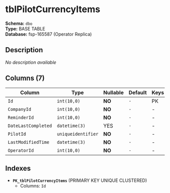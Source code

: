 # tblPilotCurrencyItems

**Schema:** `dbo`  
**Type:** BASE TABLE  
**Database:** fsp-165587 (Operator Replica)

## Description

*No description available*

## Columns (7)

| Column | Type | Nullable | Default | Keys | Description |
|--------|------|----------|---------|------|-------------|
| `Id` | `int(10,0)` | **NO** | `-` | PK | - |
| `CompanyId` | `int(10,0)` | **NO** | `-` | - | - |
| `ReminderId` | `int(10,0)` | **NO** | `-` | - | - |
| `DateLastCompleted` | `datetime(3)` | YES | `-` | - | - |
| `PilotId` | `uniqueidentifier` | **NO** | `-` | - | - |
| `LastModifiedTime` | `datetime(3)` | **NO** | `-` | - | - |
| `OperatorId` | `int(10,0)` | **NO** | `-` | - | - |

## Indexes

- **`PK_tblPilotCurrencyItems`** (PRIMARY KEY UNIQUE CLUSTERED)
  - Columns: `Id`
